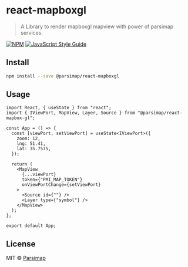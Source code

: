 # react-mapboxgl

> A Library to render mapboxgl mapview with power of parsimap services.

[![NPM](https://img.shields.io/npm/v/@parsimap/react-mapbox-gl.svg)](https://www.npmjs.com/package/@parsimap/react-mapbox-gl) [![JavaScript Style Guide](https://img.shields.io/badge/code_style-standard-brightgreen.svg)](https://standardjs.com)

## Install

```bash
npm install --save @parsimap/react-mapboxgl
```

## Usage

```tsx
import React, { useState } from "react";
import { IViewPort, MapView, Layer, Source } from "@parsimap/react-mapbox-gl";

const App = () => {
  const [viewPort, setViewPort] = useState<IViewPort>({
    zoom: 12,
    lng: 51.41,
    lat: 35.7575,
  });

  return (
    <MapView
      {...viewPort}
      token={"PMI_MAP_TOKEN"}
      onViewPortChange={setViewPort}
    >
      <Source id={""} />
      <Layer type={"symbol"} />
    </MapView>
  );
};

export default App;
```

## License

MIT © [Parsimap](https://github.com/parsimap)
